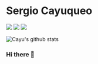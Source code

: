 <h1 align="left">Sergio Cayuqueo</h1>

<p>
  <a href="https://www.linkedin.com/in/sergiocayuqueo/"> <img src="https://github.com/paulrobertlloyd/socialmediaicons/blob/main/linkedin-24x24.png" /></a>
  <a href="http://github.com/cayu/"> <img src="https://github.com/paulrobertlloyd/socialmediaicons/blob/main/github_blue-24x24.png" /></a>
  <a href="http://twitter.com/cayu"> <img src="https://github.com/paulrobertlloyd/socialmediaicons/blob/main/twitter-24x24.png" /></a>
</p>

![Cayu's github stats](https://github-readme-stats.vercel.app/api?username=cayu&count_private=true&show_icons=true&theme=dark)


### Hi there 👋

<!--
**cayu/cayu** is a ✨ _special_ ✨ repository because its `README.md` (this file) appears on your GitHub profile.

Here are some ideas to get you started:

- 🔭 I’m currently working on ...
- 🌱 I’m currently learning ...
- 👯 I’m looking to collaborate on ...
- 🤔 I’m looking for help with ...
- 💬 Ask me about ...
- 📫 How to reach me: ...
- 😄 Pronouns: ...
- ⚡ Fun fact: ...
-->
